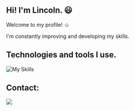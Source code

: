 ## Hi! I'm Lincoln. :smiley:
Welcome to my profile! :relaxed:

I'm constantly improving and developing my skills.


## Technologies and tools I use.
![My Skills](https://skills.thijs.gg/icons?i=cs,dotnet,php,mysql,html,css,js,bootstrap,figma,react)


## Contact:
<div>
<a href="https://www.linkedin.com/in/lincoln-vinícius/">
<img src="https://skillicons.dev/icons?i=linkedin" />
</div>
